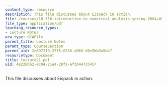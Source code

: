```yaml
---
content_type: resource
description: This file discusses about Eispack in action.
file: /courses/18-330-introduction-to-numerical-analysis-spring-2004/49228b62ec0421e428f1ef3b44735457_lecture21.pdf
file_type: application/pdf
learning_resource_types:
- Lecture Notes
ocw_type: OCWFile
parent_title: Lecture Notes
parent_type: CourseSection
parent_uid: 2c697219-37f5-8316-a069-d0e5bb8a5de7
resourcetype: Document
title: lecture21.pdf
uid: 49228b62-ec04-21e4-28f1-ef3b44735457
---
```

This file discusses about Eispack in action.

